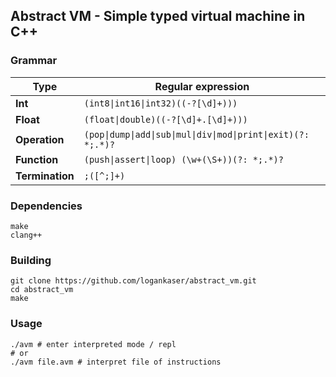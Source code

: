 ## Abstract VM - Simple typed virtual machine in C++

### Grammar
Type           | Regular expression
---------------|------------
**Int**        | `(int8\|int16\|int32)((-?[\d]+)))`
**Float**      | `(float\|double)((-?[\d]+.[\d]+)))`
**Operation**  | `(pop\|dump\|add\|sub\|mul\|div\|mod\|print\|exit)(?: *;.*)?`
**Function**   | `(push\|assert\|loop) (\w+(\S+))(?: *;.*)?`
**Termination**| `;([^;]+)`

### Dependencies
`make`  
`clang++`  
### Building
```
git clone https://github.com/logankaser/abstract_vm.git
cd abstract_vm
make
```
### Usage
```
./avm # enter interpreted mode / repl
# or
./avm file.avm # interpret file of instructions
```
